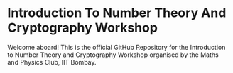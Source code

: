 # Introduction To Number Theory And Cryptography Workshop

Welcome aboard! This is the official GitHub Repository for the Introduction to Number Theory and Cryptography Workshop organised by the Maths and Physics Club, IIT Bombay.


